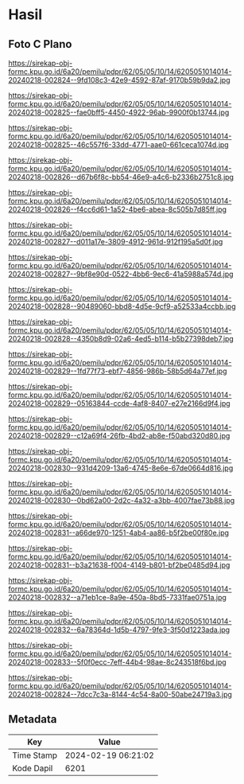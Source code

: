 # Hasil

## Foto C Plano

https://sirekap-obj-formc.kpu.go.id/6a20/pemilu/pdpr/62/05/05/10/14/6205051014014-20240218-002824--9fd108c3-42e9-4592-87af-9170b59b9da2.jpg

https://sirekap-obj-formc.kpu.go.id/6a20/pemilu/pdpr/62/05/05/10/14/6205051014014-20240218-002825--fae0bff5-4450-4922-96ab-9900f0b13744.jpg

https://sirekap-obj-formc.kpu.go.id/6a20/pemilu/pdpr/62/05/05/10/14/6205051014014-20240218-002825--46c557f6-33dd-4771-aae0-661ceca1074d.jpg

https://sirekap-obj-formc.kpu.go.id/6a20/pemilu/pdpr/62/05/05/10/14/6205051014014-20240218-002826--d67b6f8c-bb54-46e9-a4c6-b2336b2751c8.jpg

https://sirekap-obj-formc.kpu.go.id/6a20/pemilu/pdpr/62/05/05/10/14/6205051014014-20240218-002826--f4cc6d61-1a52-4be6-abea-8c505b7d85ff.jpg

https://sirekap-obj-formc.kpu.go.id/6a20/pemilu/pdpr/62/05/05/10/14/6205051014014-20240218-002827--d011a17e-3809-4912-961d-912f195a5d0f.jpg

https://sirekap-obj-formc.kpu.go.id/6a20/pemilu/pdpr/62/05/05/10/14/6205051014014-20240218-002827--9bf8e90d-0522-4bb6-9ec6-41a5988a574d.jpg

https://sirekap-obj-formc.kpu.go.id/6a20/pemilu/pdpr/62/05/05/10/14/6205051014014-20240218-002828--90489060-bbd8-4d5e-9cf9-a52533a4ccbb.jpg

https://sirekap-obj-formc.kpu.go.id/6a20/pemilu/pdpr/62/05/05/10/14/6205051014014-20240218-002828--4350b8d9-02a6-4ed5-b114-b5b27398deb7.jpg

https://sirekap-obj-formc.kpu.go.id/6a20/pemilu/pdpr/62/05/05/10/14/6205051014014-20240218-002829--1fd77f73-ebf7-4856-986b-58b5d64a77ef.jpg

https://sirekap-obj-formc.kpu.go.id/6a20/pemilu/pdpr/62/05/05/10/14/6205051014014-20240218-002829--05163844-ccde-4af8-8407-e27e2166d9f4.jpg

https://sirekap-obj-formc.kpu.go.id/6a20/pemilu/pdpr/62/05/05/10/14/6205051014014-20240218-002829--c12a69f4-26fb-4bd2-ab8e-f50abd320d80.jpg

https://sirekap-obj-formc.kpu.go.id/6a20/pemilu/pdpr/62/05/05/10/14/6205051014014-20240218-002830--931d4209-13a6-4745-8e6e-67de0664d816.jpg

https://sirekap-obj-formc.kpu.go.id/6a20/pemilu/pdpr/62/05/05/10/14/6205051014014-20240218-002830--0bd62a00-2d2c-4a32-a3bb-4007fae73b88.jpg

https://sirekap-obj-formc.kpu.go.id/6a20/pemilu/pdpr/62/05/05/10/14/6205051014014-20240218-002831--a66de970-1251-4ab4-aa86-b5f2be00f80e.jpg

https://sirekap-obj-formc.kpu.go.id/6a20/pemilu/pdpr/62/05/05/10/14/6205051014014-20240218-002831--b3a21638-f004-4149-b801-bf2be0485d94.jpg

https://sirekap-obj-formc.kpu.go.id/6a20/pemilu/pdpr/62/05/05/10/14/6205051014014-20240218-002832--a71eb1ce-8a9e-450a-8bd5-7331fae0751a.jpg

https://sirekap-obj-formc.kpu.go.id/6a20/pemilu/pdpr/62/05/05/10/14/6205051014014-20240218-002832--6a78364d-1d5b-4797-9fe3-3f50d1223ada.jpg

https://sirekap-obj-formc.kpu.go.id/6a20/pemilu/pdpr/62/05/05/10/14/6205051014014-20240218-002833--5f0f0ecc-7eff-44b4-98ae-8c243518f6bd.jpg

https://sirekap-obj-formc.kpu.go.id/6a20/pemilu/pdpr/62/05/05/10/14/6205051014014-20240218-002824--7dcc7c3a-8144-4c54-8a00-50abe24719a3.jpg


## Metadata

| Key        | Value               |
| ---------- | ------------------- |
| Time Stamp | 2024-02-19 06:21:02 |
| Kode Dapil | 6201                |



